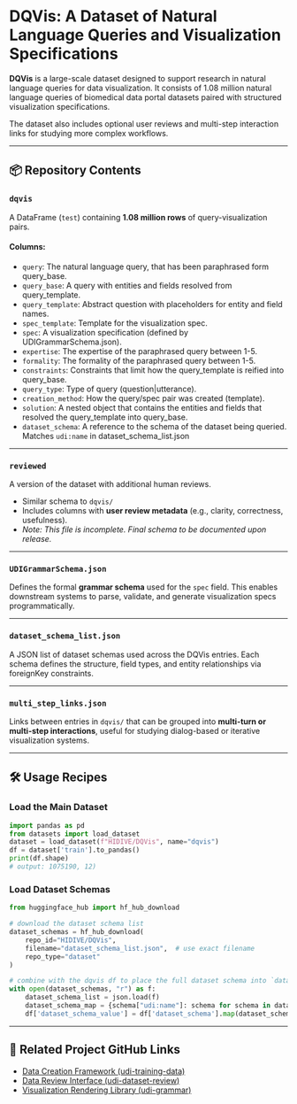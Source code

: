# DQVis: A Dataset of Natural Language Queries and Visualization Specifications

**DQVis** is a large-scale dataset designed to support research in natural language queries for data visualization. It consists of 1.08 million natural language queries of biomedical data portal datasets paired with structured visualization specifications.

The dataset also includes optional user reviews and multi-step interaction links for studying more complex workflows.

---

## 📦 Repository Contents

### `dqvis`

A DataFrame (`test`) containing **1.08 million rows** of query-visualization pairs.

#### Columns:

- `query`: The natural language query, that has been paraphrased form query_base.
- `query_base`: A query with entities and fields resolved from query_template.
- `query_template`: Abstract question with placeholders for entity and field names.
- `spec_template`: Template for the visualization spec.
- `spec`: A visualization specification (defined by UDIGrammarSchema.json).
- `expertise`: The expertise of the paraphrased query between 1-5.
- `formality`: The formality of the paraphrased query between 1-5.
- `constraints`: Constraints that limit how the query_template is reified into query_base.
- `query_type`: Type of query (question|utterance).
- `creation_method`: How the query/spec pair was created (template).
- `solution`: A nested object that contains the entities and fields that resolved the query_template into query_base.
- `dataset_schema`: A reference to the schema of the dataset being queried. Matches `udi:name` in dataset_schema_list.json

---

### `reviewed`

A version of the dataset with additional human reviews.

- Similar schema to `dqvis/`
- Includes columns with **user review metadata** (e.g., clarity, correctness, usefulness).
- _Note: This file is incomplete. Final schema to be documented upon release._

---

### `UDIGrammarSchema.json`

Defines the formal **grammar schema** used for the `spec` field. This enables downstream systems to parse, validate, and generate visualization specs programmatically.

---

### `dataset_schema_list.json`

A JSON list of dataset schemas used across the DQVis entries. Each schema defines the structure, field types, and entity relationships via foreignKey constraints.

---

### `multi_step_links.json`

Links between entries in `dqvis/` that can be grouped into **multi-turn or multi-step interactions**, useful for studying dialog-based or iterative visualization systems.

---

## 🛠️ Usage Recipes

### Load the Main Dataset

```python
import pandas as pd
from datasets import load_dataset
dataset = load_dataset(f"HIDIVE/DQVis", name="dqvis")
df = dataset['train'].to_pandas()
print(df.shape)
# output: 1075190, 12)
```

### Load Dataset Schemas

```python
from huggingface_hub import hf_hub_download

# download the dataset schema list
dataset_schemas = hf_hub_download(
    repo_id="HIDIVE/DQVis",
    filename="dataset_schema_list.json",  # use exact filename
    repo_type="dataset"
)

# combine with the dqvis df to place the full dataset schema into `dataset_schema_value` column.
with open(dataset_schemas, "r") as f:
    dataset_schema_list = json.load(f)
    dataset_schema_map = {schema["udi:name"]: schema for schema in dataset_schema_list}
    df['dataset_schema_value'] = df['dataset_schema'].map(dataset_schema_map)
```

<!-- ### Placeholder: Load Multi-step Interaction Links

```python
with open('multi_step_links.json') as f:
    multi_step_links = json.load(f)

# Example: link a sequence of related rows for a multi-turn use case
``` -->

<!-- ### Placeholder: Get the subset query_base table

```python
# TODO:
```

### Placeholder: Get the subset query_template table

```python
# TODO:
``` -->

---

<!-- ## 📚 Citation

_TODO: Add a citation if you plan to publish or release a paper._

--- -->

## 🔗 Related Project GitHub Links

- [Data Creation Framework (udi-training-data)](https://github.com/hms-dbmi/udi-training-data)
- [Data Review Interface (udi-dataset-review)](https://github.com/hms-dbmi/udi-dataset-review)
- [Visualization Rendering Library (udi-grammar)](https://github.com/hms-dbmi/udi-grammar)
